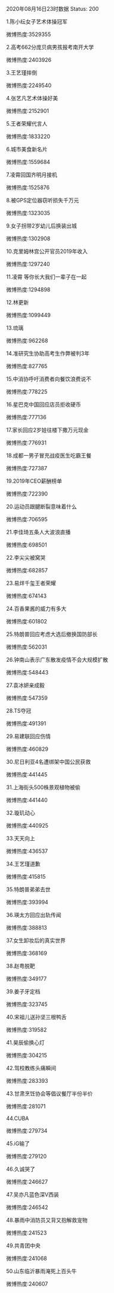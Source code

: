 2020年08月16日23时数据
Status: 200

1.陈小纭女子艺术体操冠军

微博热度:3529355

2.高考662分庞贝病男孩报考南开大学

微博热度:2403926

3.王艺瑾摔倒

微博热度:2249540

4.张艺凡艺术体操好美

微博热度:2152901

5.王者荣耀代言人

微博热度:1833220

6.城市美食新名片

微博热度:1559684

7.凌霄回国齐明月接机

微博热度:1525876

8.被GPS定位器窃听损失千万元

微博热度:1323035

9.女子拐带2岁幼儿后换装出城

微博热度:1302908

10.克里姆林宫公开官员2019年收入

微博热度:1297240

11.凌霄 等你长大我们一辈子在一起

微博热度:1294898

12.林更新

微博热度:1099449

13.琉璃

微博热度:962268

14.准研究生协助高考生作弊被判3年

微博热度:827765

15.中消协呼吁消费者向餐饮浪费说不

微博热度:778225

16.星巴克中国回应店员拒收硬币

微博热度:777136

17.家长回应2岁娃往楼下撒万元现金

微博热度:776931

18.成都一男子冒充战疫医生吃霸王餐

微博热度:727387

19.2019年CEO薪酬榜单

微博热度:722390

20.运动员跟腱断裂意味着什么

微博热度:706595

21.李佳琦五条人大波浪直播

微博热度:698501

22.李尖尖被窝哭

微博热度:682857

23.易烊千玺王者荣耀

微博热度:674143

24.百香果酱的威力有多大

微博热度:601802

25.特朗普回应考虑大选后撤换国防部长

微博热度:562031

26.钟南山表示广东散发疫情不会大规模扩散

微博热度:548443

27.袁冰妍亲成毅

微博热度:547359

28.TS夺冠

微博热度:491391

29.易建联回应伤情

微博热度:460829

30.尼日利亚4名遭绑架中国公民获救

微博热度:441445

31.上海街头500株景观植物被偷

微博热度:441440

32.璇玑动心

微博热度:440925

33.天天向上

微博热度:436537

34.王艺瑾道歉

微博热度:415815

35.特朗普弟弟去世

微博热度:393994

36.瑛太方回应出轨传闻

微博热度:388813

37.女生卸妆后的真实世界

微博热度:368169

38.赵粤脱靶

微博热度:349177

39.姜子牙定档

微博热度:323745

40.宋祖儿送孙坚三根鸭舌

微博热度:319582

41.昊辰偷换心灯

微博热度:304215

42.驾校教练头痛瞬间

微博热度:283393

43.甘肃烹饪协会等倡议餐厅半份半价

微博热度:281071

44.CUBA

微博热度:279734

45.iG输了

微博热度:279120

46.久诚哭了

微博热度:246627

47.吴亦凡蓝色深V西装

微博热度:246542

48.暴雨中消防员又背又抱解救宠物

微博热度:241523

49.共青团中央

微博热度:241068

50.山东临沂暴雨淹死上百头牛

微博热度:240607

